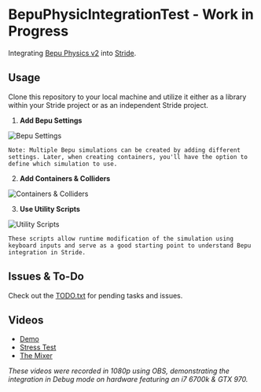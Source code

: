 # BepuPhysicIntegrationTest - Work in Progress

Integrating [Bepu Physics v2](https://github.com/bepu/bepuphysics2) into [Stride](https://github.com/stride3d/stride).

## Usage

Clone this repository to your local machine and utilize it either as a library within your Stride project or as an independent Stride project.

1. **Add Bepu Settings**

![Bepu Settings](https://github.com/Nicogo1705/BepuPhysicIntegrationTest/assets/20603105/3b41193f-cfd2-4c47-b615-76580b4c42d6)

    Note: Multiple Bepu simulations can be created by adding different settings. Later, when creating containers, you'll have the option to define which simulation to use.

2. **Add Containers & Colliders**

![Containers & Colliders](https://github.com/Nicogo1705/BepuPhysicIntegrationTest/assets/20603105/9e0492b4-6801-4de8-8582-f02acc3cccfc)

3. **Use Utility Scripts**

![Utility Scripts](https://github.com/Nicogo1705/BepuPhysicIntegrationTest/assets/20603105/d36f7f30-128c-4166-a657-8f6bdad36ec8)

    These scripts allow runtime modification of the simulation using keyboard inputs and serve as a good starting point to understand Bepu integration in Stride.

## Issues & To-Do

Check out the [TODO.txt](https://github.com/Nicogo1705/BepuPhysicIntegrationTest/blob/master/BepuPhysicIntegrationTest/Todo.txt) for pending tasks and issues.

## Videos

- [Demo](https://www.youtube.com/watch?v=EfCq23aUThM)
- [Stress Test](https://www.youtube.com/watch?v=-3EgJr2k4uE)
- [The Mixer](https://www.youtube.com/watch?v=dMS5TSkN6q0)

*These videos were recorded in 1080p using OBS, demonstrating the integration in Debug mode on hardware featuring an i7 6700k & GTX 970.*
